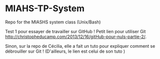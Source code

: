 # MIAHS-TP-System
Repo for the MIASHS system class (Unix/Bash) 

Test 1 pour essayer de travailler sur GitHub ! 
Petit lien pour utiliser Git http://christopheducamp.com/2013/12/16/gitHub-pour-nuls-partie-2/.  

Sinon, sur la repo de Cécilia, elle a fait un tuto pour expliquer comment se débrouiller sur Git ! (D'ailleurs, le lien est celui de son tuto ) 
